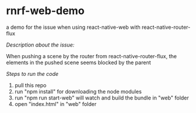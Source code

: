 # rnrf-web-demo
a demo for the issue when using react-native-web with react-native-router-flux

_Description about the issue:_

When pushing a scene by the router from react-native-router-flux, the elements in the pushed scene seems blocked by the parent <div>

_Steps to run the code_
1) pull this repo
2) run "npm install" for downloading the node modules
3) run "npm run start-web" will watch and build the bundle in "web" folder
4) open "index.html" in "web" folder
